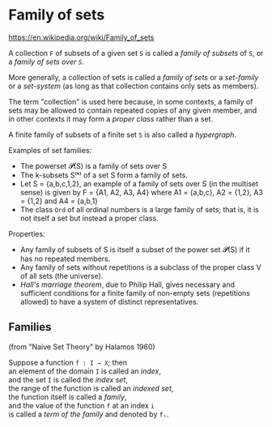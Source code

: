# Family of sets

https://en.wikipedia.org/wiki/Family_of_sets

A collection `F` of subsets of a given set `S` is called a *family of subsets* of `S`, or a *family of sets over `S`*.

More generally, a collection of sets is called a *family of sets* or a *set-family* or a *set-system* (as long as that collection contains only sets as members).

The term "collection" is used here because, in some contexts, a family of sets may be allowed to contain repeated copies of any given member, and in other contexts it may form a *proper class* rather than a set.

A finite family of subsets of a finite set `S` is also called a *hypergraph*.

Examples of set families: 
* The powerset 𝓟(S) is a family of sets over S
* The k-subsets S⁽ᵏ⁾ of a set S form a family of sets.
* Let S = {a,b,c,1,2}, an example of a family of sets over S 
(in the multiset sense) is given by F = {A1, A2, A3, A4} where 
A1 = {a,b,c}, A2 = {1,2}, A3 = {1,2} and A4 = {a,b,1}
* The class `Ord` of all ordinal numbers is a large family of sets; that is, it is not itself a set but instead a proper class.

Properties:
- Any family of subsets of S is itself a subset of the power set 𝓟(S) if it has no repeated members.
- Any family of sets without repetitions is a subclass of the proper class V of all sets (the universe).
- *Hall's marriage theorem*, due to Philip Hall, gives necessary and sufficient conditions for a finite family of non-empty sets (repetitions allowed) to have a system of distinct representatives.

## Families

(from "Naive Set Theory" by Halamos 1960)

Suppose a function `f : I → X`; then    
an element of the domain `I` is called an *index*,    
and the set `I` is called the *index set*,    
the range of the function is called an *indexed set*,    
the function itself is called a *family*,    
and the value of the function `f` at an index `i`   
is called a *term of the family* and denoted by `fᵢ`.
